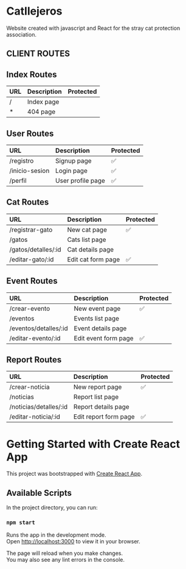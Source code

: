 # Catllejeros

Website created with javascript and React for the stray cat protection association.

## CLIENT ROUTES

## Index Routes

| URL           | Description        | Protected               |
| :--------     | :-------           | :-----------------------|
| /             | Index page         |                         |  
| *             | 404 page           |                         |



## User Routes

| URL           | Description       | Protected           |
| :--------     | :-------          | :-----------------  |
| /registro     | Signup page       |   ✅                |
| /inicio-sesion| Login page        |   ✅                |
| /perfil       | User profile page |   ✅                |


## Cat Routes

| URL                   | Description       | Protected            |
| :--------             | :-------          | :--------------------|
| /registrar-gato           | New cat page      |   ✅                 |
| /gatos                | Cats list page    |                      |
| /gatos/detalles/:id   | Cat details page  |                      |
| /editar-gato/:id      | Edit cat form page|   ✅                 |



## Event Routes

| URL                     | Description         | Protected            |
| :--------               | :-------            | :--------------------|
| /crear-evento           | New event page      |   ✅                 |
| /eventos                | Events list page    |                      |
| /eventos/detalles/:id   | Event details page  |                      |
| /editar-evento/:id      | Edit event form page|   ✅                 |


## Report Routes

| URL                      | Description          | Protected          |
| :--------                | :-------             | :------------------|
| /crear-noticia           | New report page      |   ✅               |
| /noticias                | Report list page     |                    |
| /noticias/detalles/:id   | Report details page  |                    |
| /editar-noticia/:id      | Edit report form page|   ✅               |

# Getting Started with Create React App

This project was bootstrapped with [Create React App](https://github.com/facebook/create-react-app).

## Available Scripts

In the project directory, you can run:

### `npm start`

Runs the app in the development mode.\
Open [http://localhost:3000](http://localhost:3000) to view it in your browser.

The page will reload when you make changes.\
You may also see any lint errors in the console.
